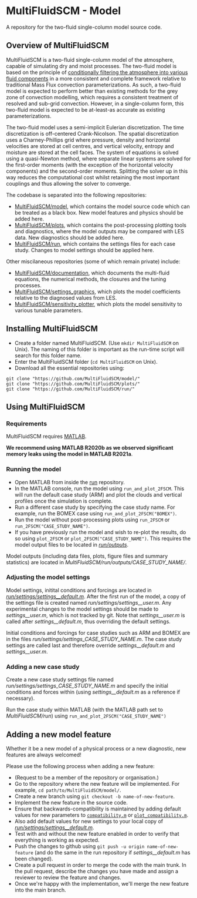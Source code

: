# MultiFluidSCM - Model
A repository for the two-fluid single-column model source code.

## Overview of MultiFluidSCM
MultiFluidSCM is a two-fluid single-column model of the atmosphere, capable of simulating dry and moist processes. The two-fluid model is based on the principle of [conditionally filtering the atmosphere into various fluid components](https://doi.org/10.1175/JAS-D-17-0130.1) in a more consistent and complete framework relative to traditional Mass Flux convection parameterizations. As such, a two-fluid model is expected to perform better than existing methods for the grey zone of convection modelling, which requires a consistent treatment of resolved and sub-grid convection. However, in a single-column form, this two-fluid model is expected to be at-least-as accurate as existing parameterizations.

The two-fluid model uses a semi-implicit Eulerian discretization. The time discretization is off-centered Crank-Nicolson. The spatial discretization uses a Charney-Phillips grid where pressure, density and horizontal velocities are stored at cell centres, and vertical velocity, entropy and moisture are stored at the cell faces. The system of equations is solved using a quasi-Newton method, where separate linear systems are solved for the first-order moments (with the exception of the horizontal velocity components) and the second-order moments. Splitting the solver up in this way reduces the computational cost whilst retaining the most important couplings and thus allowing the solver to converge.

The codebase is separated into the following repositories:
- [MultiFluidSCM/model](https://github.com/MultiFluidSCM/model), which contains the model source code which can be treated as a black box. New model features and physics should be added here.
- [MultiFluidSCM/plots](https://github.com/MultiFluidSCM/plots), which contains the post-processing plotting tools and diagnostics, where the model outputs may be compared with LES data. New diagnostics should be added here.
- [MultiFluidSCM/run](https://github.com/MultiFluidSCM/run), which contains the settings files for each case study. Changes to model settings should be applied here.

Other miscilaneous repositories (some of which remain private) include:
- [MultiFluidSCM/documentation](https://github.com/MultiFluidSCM/documentation), which documents the multi-fluid equations, the numerical methods, the closures and the tuning processes.
- [MultiFluidSCM/settings_graphics](https://github.com/MultiFluidSCM/settings_graphics), which plots the model coefficients relative to the diagnosed values from LES.
- [MultiFluidSCM/sensitivity_plotter](https://github.com/MultiFluidSCM/sensitivity_plotter), which plots the model sensitivity to various tunable parameters.

## Installing MultiFluidSCM
- Create a folder named MultiFluidSCM. (Use ```mkdir MultiFluidSCM``` on Unix). The naming of this folder is important as the run-time script will search for this folder name.
- Enter the MultiFluidSCM folder (```cd MultiFluidSCM``` on Unix).
- Download all the essential repositories using:
```
git clone "https://github.com/MultiFluidSCM/model/"
git clone "https://github.com/MultiFluidSCM/plots/"
git clone "https://github.com/MultiFluidSCM/run/"
```

## Using MultiFluidSCM

### Requirements
MultiFluidSCM requires [MATLAB](https://uk.mathworks.com/products/matlab.html). 

**We recommend using MATLAB R2020b as we observed significant memory leaks using the model in MATLAB R2021a**.

### Running the model
- Open MATLAB from inside the [run](https://github.com/MultiFluidSCM/run) repository.
- In the MATLAB console, run the model using ```run_and_plot_2FSCM```. This will run the default case study (ARM) and plot the clouds and vertical profiles once the simulation is complete.
- Run a different case study by specifying the case study name. For example, run the BOMEX case using ```run_and_plot_2FSCM("BOMEX")```.
- Run the model without post-processing plots using ```run_2FSCM``` or ```run_2FSCM("CASE_STUDY_NAME")```.
- If you have previously run the model and wish to re-plot the results, do so using ```plot_2FSCM``` or ```plot_2FSCM("CASE_STUDY_NAME")```. This requires the model output files to be located in [*run/outputs*](https://github.com/MultiFluidSCM/run/outputs).

Model outputs (including data files, plots, figure files and summary statistics) are located in *MultiFluidSCM/run/outputs/CASE_STUDY_NAME/*.

### Adjusting the model settings
Model settings, initital conditions and forcings are located in [*run/settings/settings__default.m*](https://github.com/MultiFluidSCM/run/settings/settings__default.m). After the first run of the model, a copy of the settings file is created named *run/settings/settings__user.m*. Any experimental changes to the model settings should be made to *settings__user.m*, which is not tracked by git. Note that *settings__user.m* is called after *settings__default.m*, thus overriding the default settings.

Initial conditions and forcings for case studies such as ARM and BOMEX are in the files *run/settings/settings_CASE_STUDY_NAME.m*. The case study settings are called last and therefore override *settings__default.m* and *settings__user.m*.

### Adding a new case study

Create a new case study settings file named *run/settings/settings_CASE_STUDY_NAME.m* and specify the initial conditions and forces within (using *settings__default.m* as a reference if necessary).

Run the case study within MATLAB (with the MATLAB path set to *MultiFluidSCM/run*) using ```run_and_plot_2FSCM("CASE_STUDY_NAME")```

## Adding a new model feature
Whether it be a new model of a physical process or a new diagnostic, new features are always welcomed!

Please use the following process when adding a new feature:
- (Request to be a member of the repository or organisation.)
- Go to the repository where the new feature will be implemented. For example, ```cd path/to/MultiFluidSCM/model/```.
- Create a new branch using ```git checkout -b name-of-new-feature```.
- Implement the new feature in the source code.
- Ensure that backwards-compatibility is maintained by adding default values for new parameters to [```compatibility.m```](https://github.com/MultiFluidSCM/model/numerics/compatibility.m) or [```plot_compatibility.m```](https://github.com/MultiFluidSCM/plots/blob/main/src/plot_compatibility.m).
- Also add default values for new settings to your local copy of [*run/settings/settings__default.m*](https://github.com/MultiFluidSCM/run/settings/settings__default.m).
- Test with and without the new feature enabled in order to verify that everything is working as expected.
- Push the changes to github using ```git push -u origin name-of-new-feature``` (and do the same in the run repository if *settings__default.m* has been changed).
- Create a pull request in order to merge the code with the main trunk. In the pull request, describe the changes you have made and assign a reviewer to review the feature and changes.
- Once we're happy with the implementation, we'll merge the new feature into the main branch.
